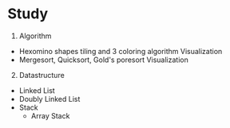 Study
============
1. Algorithm
* Hexomino shapes tiling and 3 coloring algorithm Visualization
* Mergesort, Quicksort, Gold's poresort Visualization
2. Datastructure
* Linked List
* Doubly Linked List
* Stack
  * Array Stack
